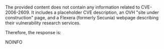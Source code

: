 The provided content does not contain any information related to CVE-2006-2609. It includes a placeholder CVE description, an OVH "site under construction" page, and a Flexera (formerly Secunia) webpage describing their vulnerability research services.

Therefore, the response is:

NOINFO